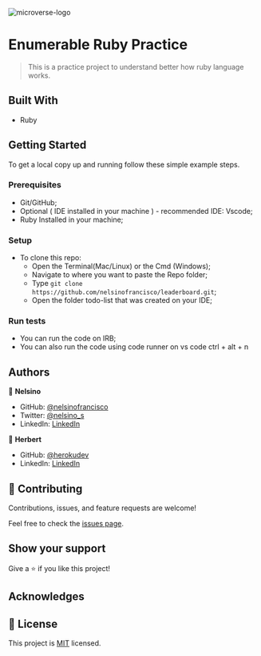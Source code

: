 ![microverse-logo](https://img.shields.io/badge/Microverse-blueviolet)

# Enumerable Ruby Practice

> This is a practice project to understand better how ruby language works.

## Built With

- Ruby

## Getting Started

To get a local copy up and running follow these simple example steps.

### Prerequisites

- Git/GitHub;
- Optional ( IDE installed in your machine ) - recommended IDE: Vscode;
- Ruby Installed in your machine;

### Setup

- To clone this repo:
  - Open the Terminal(Mac/Linux) or the Cmd (Windows);
  - Navigate to where you want to paste the Repo folder;
  - Type `git clone https://github.com/nelsinofrancisco/leaderboard.git`;
  - Open the folder todo-list that was created on your IDE;
  
### Run tests

- You can run the code on IRB;
- You can also run the code using code runner on vs code ctrl + alt + n

## Authors

👤 **Nelsino**

- GitHub: [@nelsinofrancisco](https://github.com/nelsinofrancisco)
- Twitter: [@nelsino_s](https://twitter.com/nelsino_s)
- LinkedIn: [LinkedIn](https://www.linkedin.com/in/nelsinofrancisco/)

👤 **Herbert**

- GitHub: [@herokudev](https://github.com/herokudev)
- LinkedIn: [LinkedIn](https://www.linkedin.com/in/herbert-orellana/)

## 🤝 Contributing

Contributions, issues, and feature requests are welcome!

Feel free to check the [issues page](../../issues/).

## Show your support

Give a ⭐️ if you like this project!

## Acknowledges

## 📝 License

This project is [MIT](./MIT.md) licensed.
